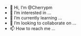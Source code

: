 - 👋 Hi, I’m @Cherrypm
- 👀 I’m interested in ...
- 🌱 I’m currently learning ...
- 💞️ I’m looking to collaborate on ...
- 📫 How to reach me ...

<!---
Cherrypm/Cherrypm is a ✨ special ✨ repository because its `README.md` (this file) appears on your GitHub profile.
You can click the Preview link to take a look at your changes.
--->
